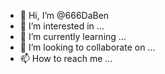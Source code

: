 - 👋 Hi, I’m @666DaBen
- 👀 I’m interested in ...
- 🌱 I’m currently learning ...
- 💞️ I’m looking to collaborate on ...
- 📫 How to reach me ...

<!---
666DaBen/666DaBen is a ✨ special ✨ repository because its `README.md` (this file) appears on your GitHub profile.
You can click the Preview link to take a look at your changes.
--->
